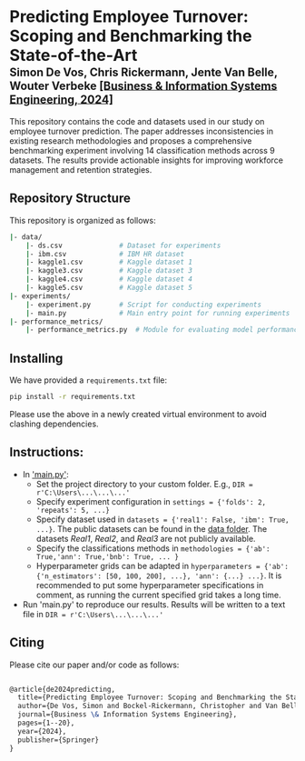 # Predicting Employee Turnover: Scoping and Benchmarking the State-of-the-Art</br><sub><sub>Simon De Vos, Chris Rickermann, Jente Van Belle, Wouter Verbeke [[Business & Information Systems Engineering, 2024]](https://doi.org/10.1007/s12599-024-00898-z)</sub></sub>  

This repository contains the code and datasets used in our study on employee turnover prediction. The paper addresses inconsistencies in existing research methodologies and proposes a comprehensive benchmarking experiment involving 14 classification methods across 9 datasets. The results provide actionable insights for improving workforce management and retention strategies. 

## Repository Structure
This repository is organized as follows:
```bash
|- data/
    |- ds.csv              # Dataset for experiments
    |- ibm.csv             # IBM HR dataset
    |- kaggle1.csv         # Kaggle dataset 1
    |- kaggle3.csv         # Kaggle dataset 3
    |- kaggle4.csv         # Kaggle dataset 4
    |- kaggle5.csv         # Kaggle dataset 5
|- experiments/
    |- experiment.py       # Script for conducting experiments
    |- main.py             # Main entry point for running experiments
|- performance_metrics/
    |- performance_metrics.py  # Module for evaluating model performance
```

## Installing
We have provided a `requirements.txt` file:
```bash
pip install -r requirements.txt
```
Please use the above in a newly created virtual environment to avoid clashing dependencies.

## Instructions:
- In ['main.py'](https://github.com/SimonDeVos/turnover_prediction/blob/master/experiments/main.py):
  - Set the project directory to your custom folder. E.g., `DIR = r'C:\Users\...\...\...'`
  - Specify experiment configuration in `settings = {'folds': 2, 'repeats': 5, ...}`
  - Specify dataset used in `datasets = {'real1': False, 'ibm': True, ...}`. The public datasets can be found in the [data folder](https://github.com/SimonDeVos/turnover_prediction/tree/7f6389ff91b39770fd232205a7f02fbab1758361/data
). The datasets _Real1_, _Real2_, and _Real3_ are not publicly available.
  - Specify the classifications methods in `methodologies = {'ab': True,'ann': True,'bnb': True, ... }`
  - Hyperparameter grids can be adapted in `hyperparameters = {'ab': {'n_estimators': [50, 100, 200], ...}, 'ann': {...} ...}`. It is recommended to put some hyperparameter specifications in comment, as running the current specified grid takes a long time.
- Run 'main.py' to reproduce our results. Results will be written to a text file in `DIR = r'C:\Users\...\...\...'`

## Citing
Please cite our paper and/or code as follows:

```tex

@article{de2024predicting,
  title={Predicting Employee Turnover: Scoping and Benchmarking the State-of-the-Art},
  author={De Vos, Simon and Bockel-Rickermann, Christopher and Van Belle, Jente and Verbeke, Wouter},
  journal={Business \& Information Systems Engineering},
  pages={1--20},
  year={2024},
  publisher={Springer}
}

```
